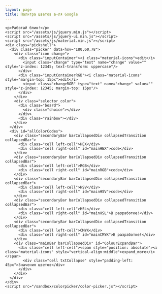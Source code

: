 ```yaml
---
layout: page
title: Палитра цветов а-ля Google
---
```

    <p>Работай блин!</p>
    <script src="/assets/js/jquery.min.js"></script>
    <script src="/assets/js/jquery-ui.min.js"></script>
    <script src="/assets/js/material.min.js"></script>
    <div class="pickshell">
      <div class="picker" data-hsv="180,60,78">
        <div class="icon change">
          <div class="inputContainer"><i class="material-icons">edit</i>
            <input class="change" type="text" name="change" value="" style="z-index: 12345; text-transform: uppercase"/>
          </div>
          <div class="inputContainerRGB"><i class="material-icons" style="margin-top: 15px">edit</i>
            <input class="changeRGB" type="text" name="change" value="" style="z-index: 12345; margin-top: 15px"/>
          </div>
        </div>
        <div class="selector_color">
          <div class="board">
            <div class="choice"></div>
          </div>
          <div class="rainbow"></div>
        </div>
      </div>
      <div id="allColorCodes">
        <div class="secondaryBar barCollapsedDiv collapsedTransition collapsedBar">
          <div class="cell left-cell">HEX</div>
          <div class="cell right-cell" id="mainHEX">code</div>
        </div>
        <div class="secondaryBar barCollapsedDiv collapsedTransition collapsedBar">
          <div class="cell left-cell">RGB</div>
          <div class="cell right-cell" id="mainRGB">code</div>
        </div>
        <div class="secondaryBar barCollapsedDiv collapsedTransition collapsedBar">
          <div class="cell left-cell">HSV</div>
          <div class="cell right-cell" id="mainHSV">code</div>
        </div>
        <div class="secondaryBar barCollapsedDiv collapsedTransition collapsedBar">
          <div class="cell left-cell">HSL</div>
          <div class="cell right-cell" id="mainHSL">В разработке!</div>
        </div>
        <div class="secondaryBar barCollapsedDiv collapsedTransition collapsedBar">
          <div class="cell left-cell">CMYK</div>
          <div class="cell right-cell" id="mainCMYK">В разработке!</div>
        </div>
        <div class="mainBar barCollapsedDiv" id="ColourExpandBar">
          <div class="cell left-cell"><span style="position: absolute"><i class="material-icons" style="vertical-align:middle">expand_more</i></span>
            <div class="cell txtCollapse" style="padding-left: 45px">Значения цветов</div>
          </div>
        </div>
      </div>
    </div>
    <script src="/sandbox/colorpicker/color-picker.js"></script>


